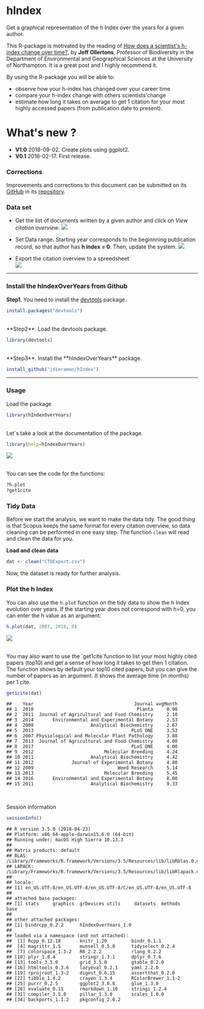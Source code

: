 # hIndex
Get a graphical representation of the h Index over the years for a given author.

This R-package is motivated by the reading of [How does a scientist's h-index change over time?](https://jeffollerton.wordpress.com/2015/05/10/how-does-a-scientists-h-index-change-over-time/), 
by  **Jeff Ollertons**, Professor of Biodiversity in the Department of Environmental and Geographical Sciences at the University of Northampton. It is a great post and I highly recommend it.

By using the R-package you will be able to:  
  * observe how your h-index has changed over your career time  
  * compare your h-index change with others scientists'change   
  * estimate how long it takes on average to get 1 citation for your most highly accessed papers (from publication date to present). 
  
  What's new ? 
====
* **V1.0** 2018-09-02. Create plots using ggplot2.    
* **V0.1** 2016-02-17. First release.


### Corrections

Improvements and corrections to this document can be submitted on its [GitHub](https://github.com/jdieramon/hIndex/blob/master/tutorial.Rmd) in its [repository](https://github.com/jdieramon/hIndex).

### Data set
* Get the list of documents written by a given author and click on *View citation overview*.
![](figures/fig1.png)
  

* Set Data range. Starting year corresponds to the beginnning publication record, so that author has **h index = 0**. Then, update the system. 
![](figures/fig2.png)
  
* Export the citation overview to a spreedsheet  
![](figures/fig3.png)

***
  
### Install the hIndexOverYears from Github
**Step1**. You need to install the [devtools](https://github.com/hadley/devtools) package.

```r
install.packages("devtools")
```
<br>
**Step2**. Load the devtools package.

```r
library(devtools)
```
<br>
**Step3**. Install the **hIndexOverYears** package. 

```r
install_github("jdieramon/hIndex")
```

***
  
### Usage
Load the package

```r
library(hIndexOverYears)
```

<br>
Let´s take a look at the documentation of the package.

```r
library(help=hIndexOverYears)
```
![](figures/fig4.png)

<br>
You can see the code for the functions:

```r
?h.plot
?get1cite
```

### Tidy Data  
Before we start the analysis, we want to make the data tidy. The good thing is that Scopus keeps the same format for every citation overview, so data cleaning can be performed in one easy step. The function `clean` will read and clean the data for you.

**Load and clean data**

```r
dat <- clean("CTOExport.csv")
```

Now, the dataset is ready for further analysis.  
    
  
### Plot the h Index  
You can also use the `h.plot` function on the tidy data to show the h Index evolution over years. If the starting year does not correspond with h=0, you can enter the h value as an argument:

```r
h.plot(dat, 2007, 2018, 0)
```
![](figures/Rplot.png)

<br>
You may also want to use the `get1cite`function to list your most highly cited papers (top10) and get a sense of how long it takes to get then 1 citation. 
The function shows by default your top10 cited papers, but you can give the number of papers as an argument. It shows the average time (in months) per 1 cite. 



```r
get1cite(dat)
```

```
##    Year                                     Journal avgMonth
## 1  2010                                      Planta     0.98
## 2  2011  Journal of Agricultural and Food Chemistry     2.10
## 3  2014       Environmental and Experimental Botany     2.53
## 4  2008                     Analytical Biochemistry     2.67
## 5  2013                                    PLoS ONE     3.53
## 6  2007 Physiological and Molecular Plant Pathology     3.88
## 7  2013  Journal of Agricultural and Food Chemistry     4.00
## 8  2017                                    PLoS ONE     4.00
## 9  2012                          Molecular Breeding     4.24
## 10 2011                     Analytical Biochemistry     4.42
## 11 2012              Journal of Experimental Botany     4.80
## 12 2009                               Weed Research     5.14
## 13 2013                          Molecular Breeding     5.45
## 14 2016       Environmental and Experimental Botany     8.00
## 15 2011                     Analytical Biochemistry     9.33
```


<br>


  Session information

```r
sessionInfo()
```

```
## R version 3.5.0 (2018-04-23)
## Platform: x86_64-apple-darwin15.6.0 (64-bit)
## Running under: macOS High Sierra 10.13.3
## 
## Matrix products: default
## BLAS: /Library/Frameworks/R.framework/Versions/3.5/Resources/lib/libRblas.0.dylib
## LAPACK: /Library/Frameworks/R.framework/Versions/3.5/Resources/lib/libRlapack.dylib
## 
## locale:
## [1] en_US.UTF-8/en_US.UTF-8/en_US.UTF-8/C/en_US.UTF-8/en_US.UTF-8
## 
## attached base packages:
## [1] stats     graphics  grDevices utils     datasets  methods   base     
## 
## other attached packages:
## [1] bindrcpp_0.2.2      hIndexOverYears_1.0
## 
## loaded via a namespace (and not attached):
##  [1] Rcpp_0.12.18       knitr_1.20         bindr_0.1.1       
##  [4] magrittr_1.5       munsell_0.5.0      tidyselect_0.2.4  
##  [7] colorspace_1.3-2   R6_2.2.2           rlang_0.2.2       
## [10] plyr_1.8.4         stringr_1.3.1      dplyr_0.7.6       
## [13] tools_3.5.0        grid_3.5.0         gtable_0.2.0      
## [16] htmltools_0.3.6    lazyeval_0.2.1     yaml_2.2.0        
## [19] rprojroot_1.3-2    digest_0.6.15      assertthat_0.2.0  
## [22] tibble_1.4.2       crayon_1.3.4       RColorBrewer_1.1-2
## [25] purrr_0.2.5        ggplot2_3.0.0      glue_1.3.0        
## [28] evaluate_0.11      rmarkdown_1.10     stringi_1.2.4     
## [31] compiler_3.5.0     pillar_1.3.0       scales_1.0.0      
## [34] backports_1.1.2    pkgconfig_2.0.2
```

